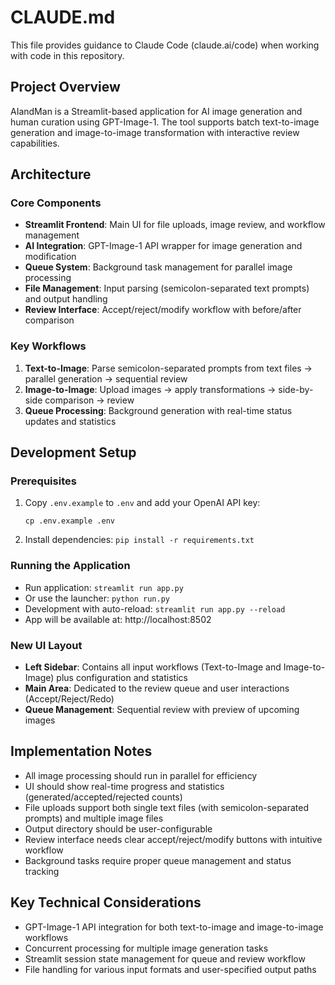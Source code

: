 # CLAUDE.md

This file provides guidance to Claude Code (claude.ai/code) when working with code in this repository.

## Project Overview

AIandMan is a Streamlit-based application for AI image generation and human curation using GPT-Image-1. The tool supports batch text-to-image generation and image-to-image transformation with interactive review capabilities.

## Architecture

### Core Components
- **Streamlit Frontend**: Main UI for file uploads, image review, and workflow management
- **AI Integration**: GPT-Image-1 API wrapper for image generation and modification
- **Queue System**: Background task management for parallel image processing
- **File Management**: Input parsing (semicolon-separated text prompts) and output handling
- **Review Interface**: Accept/reject/modify workflow with before/after comparison

### Key Workflows
1. **Text-to-Image**: Parse semicolon-separated prompts from text files → parallel generation → sequential review
2. **Image-to-Image**: Upload images → apply transformations → side-by-side comparison → review
3. **Queue Processing**: Background generation with real-time status updates and statistics

## Development Setup

### Prerequisites
1. Copy `.env.example` to `.env` and add your OpenAI API key:
   ```
   cp .env.example .env
   ```
2. Install dependencies: `pip install -r requirements.txt`

### Running the Application
- Run application: `streamlit run app.py`
- Or use the launcher: `python run.py`
- Development with auto-reload: `streamlit run app.py --reload`
- App will be available at: http://localhost:8502

### New UI Layout
- **Left Sidebar**: Contains all input workflows (Text-to-Image and Image-to-Image) plus configuration and statistics
- **Main Area**: Dedicated to the review queue and user interactions (Accept/Reject/Redo)
- **Queue Management**: Sequential review with preview of upcoming images

## Implementation Notes

- All image processing should run in parallel for efficiency
- UI should show real-time progress and statistics (generated/accepted/rejected counts)
- File uploads support both single text files (with semicolon-separated prompts) and multiple image files
- Output directory should be user-configurable
- Review interface needs clear accept/reject/modify buttons with intuitive workflow
- Background tasks require proper queue management and status tracking

## Key Technical Considerations

- GPT-Image-1 API integration for both text-to-image and image-to-image workflows
- Concurrent processing for multiple image generation tasks
- Streamlit session state management for queue and review workflow
- File handling for various input formats and user-specified output paths